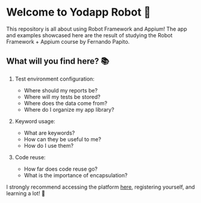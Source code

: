# Welcome to Yodapp Robot 🤖

This repository is all about using Robot Framework and Appium! The app and examples showcased here are the result of studying the Robot Framework + Appium course by Fernando Papito.

## What will you find here? 📚

1. Test environment configuration:
    - Where should my reports be?
    - Where will my tests be stored?
    - Where does the data come from?
    - Where do I organize my app library?

2. Keyword usage:
    - What are keywords?
    - How can they be useful to me?
    - How do I use them?

3. Code reuse:
    - How far does code reuse go?
    - What is the importance of encapsulation?

I strongly recommend accessing the platform [here](https://qax.com.br/pt), registering yourself, and learning a lot! 🚀
